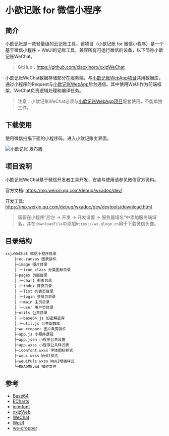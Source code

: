 # 小歆记账 for 微信小程序

## 简介

小歆记账是一款轻量级的云记账工具，该项目（小歆记账 for 微信小程序）是一个基于微信小程序 + WeUI的记账工具，兼容所有可运行微信的设备，以下简称小歆记账WeChat。

> GitHub：https://github.com/xiaoxinpro/xxjzWeChat

小歆记账WeChat数据存储部分在服务端，与[小歆记账WebApp项目](https://github.com/xiaoxinpro/xxjzWeb)共用数据库，通过小程序的Request与[小歆记账WebApp](https://github.com/xiaoxinpro/xxjzWeb)后台通信。其中使用WeUI作为前端框架，WeChat负责逻辑处理和编译任务。

> 注意：小歆记账WeChat必须与[小歆记账WebApp项目](https://github.com/xiaoxinpro/xxjzWeb)配套使用，不能单独工作。

## 下载使用

使用微信扫描下面的小程序码，进入小歆记账主界面。

![小歆记账 发布版](https://upload-images.jianshu.io/upload_images/1568014-ca759146496e4773.png?imageMogr2/auto-orient/strip%7CimageView2/2/w/1240)

## 项目说明

小歆记账WeChat基于微信开发者工具开发，安装与使用请参见微信官方资料。

官方文档: https://mp.weixin.qq.com/debug/wxadoc/dev/

开发工具: https://mp.weixin.qq.com/debug/wxadoc/dev/devtools/download.html

> 需要在小程序”后台 -> 开发 -> 开发设置 -> 服务器域名“中添加服务端域名，并在`downloadFile`中添加`https://wx.qlogo.cn`用于下载微信头像。

## 目录结构

    xxjzWeChat 微信小程序目录
        ├─ec-canvas 图表插件
        ├─image 图片目录
        │ └─icon_class 分类图标目录
        ├─pages 页面目录
        │ ├─chart 图表目录
        │ ├─index 首页目录
        │ ├─list 列表页目录
        │ ├─login 登陆页目录
        │ ├─main 主页目录
        │ └─user 用户页目录
        ├─utils 公共目录
        │ ├─base64.js 加密解密库
        │ └─util.js 公共函数库
        ├─we-cropper 图片裁剪插件
        ├─app.js 小程序逻辑
        ├─app.json 小程序公共设置
        ├─app.wxss 小程序公共样式表
        ├─iconfont.wxss 字体图标样式
        ├─weui.wxss WeUI样式
        ├─weuiPuls.wxss WeUI增强样式
        └─README.md 描述文件

## 参考

* [Base64](http://en.wikipedia.org/wiki/Base64)
* [ECharts](https://github.com/ecomfe/echarts-for-weixin)
* [iconfont](http://www.iconfont.cn/)
* [xxjzWeb](https://github.com/xiaoxinpro/xxjzWeb)
* [WeChat](https://mp.weixin.qq.com/debug/wxadoc/dev/index.html)
* [WeUI](https://github.com/Tencent/weui)
* [we-cropper](https://github.com/we-plugin/we-cropper)
